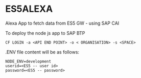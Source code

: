 # ES5ALEXA
Alexa App to fetch data from ES5 GW - using SAP CAI

To deploy the node js app to SAP BTP
```
CF LOGIN -a <API END POINT> -o < ORGANISATION> -s <SPACE>
```
.ENV file content will be as follows:
  ```
NODE_ENV=development
userid=<ES5 -- user id>
password=<ES5 -- password>
  ```
